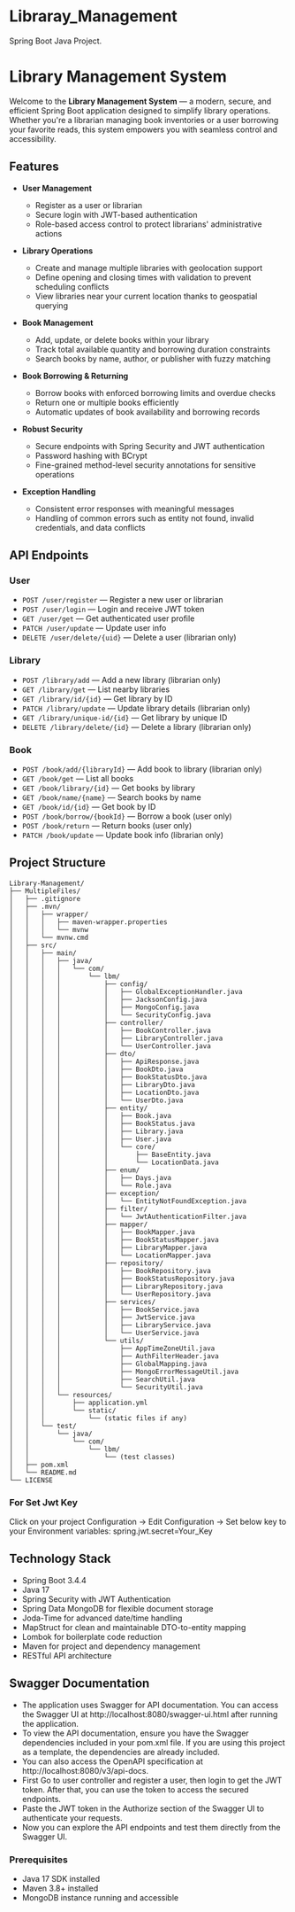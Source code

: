 # Libraray_Management
Spring Boot Java Project.
##
# Library Management System

Welcome to the **Library Management System** — a modern, secure, and efficient Spring Boot application designed to simplify library operations. Whether you're a librarian managing book inventories or a user borrowing your favorite reads, this system empowers you with seamless control and accessibility.


## Features

- **User Management**
  - Register as a user or librarian
  - Secure login with JWT-based authentication
  - Role-based access control to protect librarians' administrative actions

- **Library Operations**
  - Create and manage multiple libraries with geolocation support
  - Define opening and closing times with validation to prevent scheduling conflicts
  - View libraries near your current location thanks to geospatial querying

- **Book Management**
  - Add, update, or delete books within your library
  - Track total available quantity and borrowing duration constraints
  - Search books by name, author, or publisher with fuzzy matching

- **Book Borrowing & Returning**
  - Borrow books with enforced borrowing limits and overdue checks
  - Return one or multiple books efficiently
  - Automatic updates of book availability and borrowing records

- **Robust Security**
  - Secure endpoints with Spring Security and JWT authentication
  - Password hashing with BCrypt
  - Fine-grained method-level security annotations for sensitive operations

- **Exception Handling**
  - Consistent error responses with meaningful messages
  - Handling of common errors such as entity not found, invalid credentials, and data conflicts

## API Endpoints

### User
- `POST /user/register` — Register a new user or librarian
- `POST /user/login` — Login and receive JWT token
- `GET /user/get` — Get authenticated user profile
- `PATCH /user/update` — Update user info
- `DELETE /user/delete/{uid}` — Delete a user (librarian only)

### Library
- `POST /library/add` — Add a new library (librarian only)
- `GET /library/get` — List nearby libraries
- `GET /library/id/{id}` — Get library by ID
- `PATCH /library/update` — Update library details (librarian only)
- `GET /library/unique-id/{id}` — Get library by unique ID
- `DELETE /library/delete/{id}` — Delete a library (librarian only)

### Book
- `POST /book/add/{libraryId}` — Add book to library (librarian only)
- `GET /book/get` — List all books
- `GET /book/library/{id}` — Get books by library
- `GET /book/name/{name}` — Search books by name
- `GET /book/id/{id}` — Get book by ID
- `POST /book/borrow/{bookId}` — Borrow a book (user only)
- `POST /book/return` — Return books (user only)
- `PATCH /book/update` — Update book info (librarian only)

## Project Structure

    Library-Management/
    ├── MultipleFiles/
    │   ├── .gitignore
    │   ├── .mvn/
    │   │   ├── wrapper/
    │   │   │   ├── maven-wrapper.properties
    │   │   │   └── mvnw
    │   │   └── mvnw.cmd
    │   ├── src/
    │   │   ├── main/
    │   │   │   ├── java/
    │   │   │   │   └── com/
    │   │   │   │       └── lbm/
    │   │   │   │           ├── config/
    │   │   │   │           │   ├── GlobalExceptionHandler.java
    │   │   │   │           │   ├── JacksonConfig.java
    │   │   │   │           │   ├── MongoConfig.java
    │   │   │   │           │   └── SecurityConfig.java
    │   │   │   │           ├── controller/
    │   │   │   │           │   ├── BookController.java
    │   │   │   │           │   ├── LibraryController.java
    │   │   │   │           │   └── UserController.java
    │   │   │   │           ├── dto/
    │   │   │   │           │   ├── ApiResponse.java
    │   │   │   │           │   ├── BookDto.java
    │   │   │   │           │   ├── BookStatusDto.java
    │   │   │   │           │   ├── LibraryDto.java
    │   │   │   │           │   ├── LocationDto.java
    │   │   │   │           │   └── UserDto.java
    │   │   │   │           ├── entity/
    │   │   │   │           │   ├── Book.java
    │   │   │   │           │   ├── BookStatus.java
    │   │   │   │           │   ├── Library.java
    │   │   │   │           │   ├── User.java
    │   │   │   │           │   └── core/
    │   │   │   │           │       ├── BaseEntity.java
    │   │   │   │           │       └── LocationData.java
    │   │   │   │           ├── enum/
    │   │   │   │           │   ├── Days.java
    │   │   │   │           │   └── Role.java
    │   │   │   │           ├── exception/
    │   │   │   │           │   └── EntityNotFoundException.java
    │   │   │   │           ├── filter/
    │   │   │   │           │   └── JwtAuthenticationFilter.java
    │   │   │   │           ├── mapper/
    │   │   │   │           │   ├── BookMapper.java
    │   │   │   │           │   ├── BookStatusMapper.java
    │   │   │   │           │   ├── LibraryMapper.java
    │   │   │   │           │   └── LocationMapper.java
    │   │   │   │           ├── repository/
    │   │   │   │           │   ├── BookRepository.java
    │   │   │   │           │   ├── BookStatusRepository.java
    │   │   │   │           │   ├── LibraryRepository.java
    │   │   │   │           │   └── UserRepository.java
    │   │   │   │           ├── services/
    │   │   │   │           │   ├── BookService.java
    │   │   │   │           │   ├── JwtService.java
    │   │   │   │           │   ├── LibraryService.java
    │   │   │   │           │   └── UserService.java
    │   │   │   │           └── utils/
    │   │   │   │               ├── AppTimeZoneUtil.java
    │   │   │   │               ├── AuthFilterHeader.java
    │   │   │   │               ├── GlobalMapping.java
    │   │   │   │               ├── MongoErrorMessageUtil.java
    │   │   │   │               ├── SearchUtil.java
    │   │   │   │               └── SecurityUtil.java
    │   │   │   └── resources/
    │   │   │       ├── application.yml
    │   │   │       └── static/
    │   │   │           └── (static files if any)
    │   │   └── test/
    │   │       └── java/
    │   │           └── com/
    │   │               └── lbm/
    │   │                   └── (test classes)
    │   ├── pom.xml
    │   └── README.md
    └── LICENSE


### For Set Jwt Key
Click on your project Configuration -> Edit Configuration -> 
Set below key to your Environment variables:
spring.jwt.secret=Your_Key

## Technology Stack

- Spring Boot 3.4.4
- Java 17
- Spring Security with JWT Authentication
- Spring Data MongoDB for flexible document storage
- Joda-Time for advanced date/time handling
- MapStruct for clean and maintainable DTO-to-entity mapping
- Lombok for boilerplate code reduction
- Maven for project and dependency management
- RESTful API architecture

## Swagger Documentation

- The application uses Swagger for API documentation. You can access the Swagger UI at http://localhost:8080/swagger-ui.html after running the application.
- To view the API documentation, ensure you have the Swagger dependencies included in your pom.xml file. If you are using this project as a template, the dependencies are already included.
- You can also access the OpenAPI specification at http://localhost:8080/v3/api-docs.
- First Go to user controller and register a user, then login to get the JWT token. After that, you can use the token to access the secured endpoints.
- Paste the JWT token in the Authorize section of the Swagger UI to authenticate your requests.
- Now you can explore the API endpoints and test them directly from the Swagger UI.

### Prerequisites

- Java 17 SDK installed
- Maven 3.8+ installed
- MongoDB instance running and accessible
